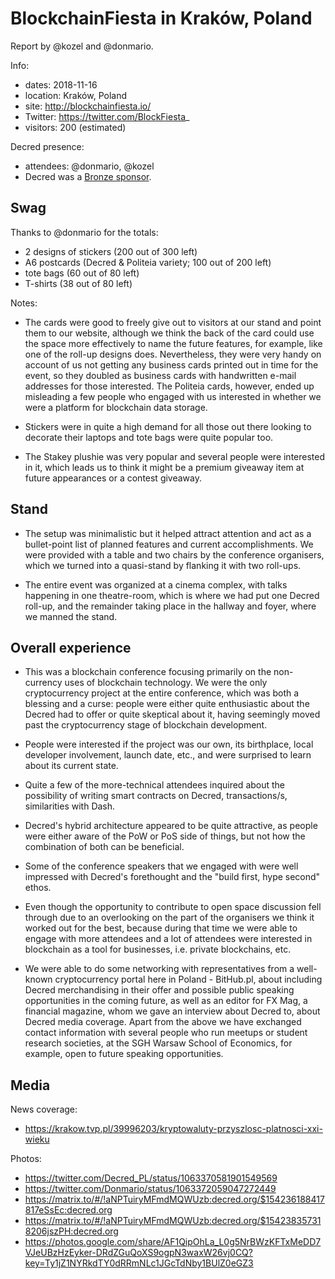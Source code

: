# BlockchainFiesta in Kraków, Poland

Report by @kozel and @donmario.

Info:

* dates: 2018-11-16
* location: Kraków, Poland
* site: http://blockchainfiesta.io/
* Twitter: https://twitter.com/BlockFiesta_
* visitors: 200 (estimated)

Decred presence:

* attendees: @donmario, @kozel
* Decred was a [Bronze sponsor](https://twitter.com/BlockFiesta_/status/1059753511494266880).

## Swag

Thanks to @donmario for the totals:

* 2 designs of stickers (200 out of 300 left)
* A6 postcards (Decred & Politeia variety; 100 out of 200 left)
* tote bags (60 out of 80 left)
* T-shirts (38 out of 80 left)

Notes:

* The cards were good to freely give out to visitors at our stand and point them to our website, although we think the back of the card could use the space more effectively to name the future features, for example, like one of the roll-up designs does. Nevertheless, they were very handy on account of us not getting any business cards printed out in time for the event, so they doubled as business cards with handwritten e-mail addresses for those interested. The Politeia cards, however, ended up misleading a few people who engaged with us interested in whether we were a platform for blockchain data storage.

* Stickers were in quite a high demand for all those out there looking to decorate their laptops and tote bags were quite popular too.

* The Stakey plushie was very popular and several people were interested in it, which leads us to think it might be a premium giveaway item at future appearances or a contest giveaway.

## Stand

* The setup was minimalistic but it helped attract attention and act as a bullet-point list of planned features and current accomplishments. We were provided with a table and two chairs by the conference organisers, which we turned into a quasi-stand by flanking it with two roll-ups.

* The entire event was organized at a cinema complex, with talks happening in one theatre-room, which is where we had put one Decred roll-up, and the remainder taking place in the hallway and foyer, where we manned the stand.

## Overall experience

* This was a blockchain conference focusing primarily on the non-currency uses of blockchain technology. We were the only cryptocurrency project at the entire conference, which was both a blessing and a curse: people were either quite enthusiastic about the Decred had to offer or quite skeptical about it, having seemingly moved past the cryptocurrency stage of blockchain development.

* People were interested if the project was our own, its birthplace, local developer involvement, launch date, etc., and were surprised to learn about its current state.

* Quite a few of the more-technical attendees inquired about the possibility of writing smart contracts on Decred, transactions/s, similarities with Dash.

* Decred's hybrid architecture appeared to be quite attractive, as people were either aware of the PoW or PoS side of things, but not how the combination of both can be beneficial.

* Some of the conference speakers that we engaged with were well impressed with Decred's forethought and the "build first, hype second" ethos.

* Even though the opportunity to contribute to open space discussion fell through due to an overlooking on the part of the organisers we think it worked out for the best, because during that time we were able to engage with more attendees and a lot of attendees were interested in blockchain as a tool for businesses, i.e. private blockchains, etc.

* We were able to do some networking with representatives from a well-known cryptocurrency portal here in Poland - BitHub.pl, about including Decred merchandising in their offer and possible public speaking opportunities in the coming future, as well as an editor for FX Mag, a financial magazine, whom we gave an interview about Decred to, about Decred media coverage. Apart from the above we have exchanged contact information with several people who run meetups or student research societies, at the SGH Warsaw School of Economics, for example, open to future speaking opportunities.

## Media

News coverage:

* https://krakow.tvp.pl/39996203/kryptowaluty-przyszlosc-platnosci-xxi-wieku

Photos:

* https://twitter.com/Decred_PL/status/1063370581901549569
* https://twitter.com/Donmario/status/1063372059047272449
* https://matrix.to/#/!aNPTuiryMFmdMQWUzb:decred.org/$154236188417817eSsEc:decred.org
* https://matrix.to/#/!aNPTuiryMFmdMQWUzb:decred.org/$154238357318206jszPH:decred.org
* https://photos.google.com/share/AF1QipOhLa_L0g5NrBWzKFTxMeDD7VJeUBzHzEyker-DRdZGuQoXS9ogpN3waxW26vj0CQ?key=Ty1jZ1NYRkdTY0dRRmNLc1JGcTdNby1BUlZ0eGZ3
